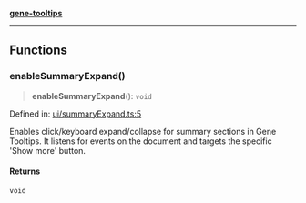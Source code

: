[**gene-tooltips**](../README.md)

***

## Functions

### enableSummaryExpand()

> **enableSummaryExpand**(): `void`

Defined in: [ui/summaryExpand.ts:5](https://github.com/mattjmeier/gene-tooltips/blob/e3bf189367972d2ad5cf7d85627194c1c8b8a570/src/ui/summaryExpand.ts#L5)

Enables click/keyboard expand/collapse for summary sections in Gene Tooltips.
It listens for events on the document and targets the specific 'Show more' button.

#### Returns

`void`
